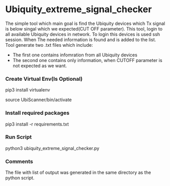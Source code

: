 # Ubiquity_extreme_signal_checker
The simple tool which main goal is find the Ubiquity devices which Tx signal is below singal which we expected(CUT OFF parameter).
This tool, login to all available Ubiquity devices in network. To login this devices is used ssh session. When The needed information is found and
is added to the list. Tool generate two .txt files which include:
* The first one contains infomration from all Ubiquity devices
* The second one contains only information, when CUTOFF parameter is not expected as we want.

### Create Virtual Env(Is Optional)
pip3 install virtualenv

source UbiScanner/bin/activate

### Install required packages
pip3 install -r requirements.txt

### Run Script
python3 ubiquity_extreme_signal_checker.py

### Comments
The file with list of output was generated in the same directory as the python script.
